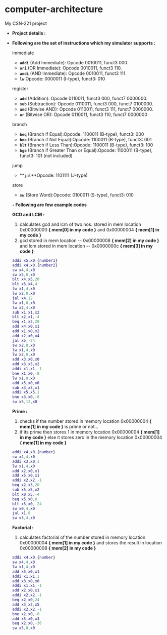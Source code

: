 # computer-architecture
My CSN-221 project

- **Project details :**

- **Following are the set of instructions which my simulator supports :**
    
    immediate
    
    - **`addi`** (Add Immediate): Opcode 0010011, funct3 000.
    - **`ori`** (OR Immediate): Opcode 0010011, funct3 110.
    - **`andi`** (AND Immediate): Opcode 0010011, funct3 111.
    - **`lw`** Opcode: 0000011 (I-type), funct3: 010
    
    register
    
    - **`add`** (Addition): Opcode 0110011, funct3 000, funct7 0000000.
    - **`sub`** (Subtraction): Opcode 0110011, funct3 000, funct7 0100000.
    - **`and`** (Bitwise AND): Opcode 0110011, funct3 111, funct7 0000000.
    - **`or`** (Bitwise OR): Opcode 0110011, funct3 110, funct7 0000000
    
    branch
    
    - **`beq`** (Branch if Equal):Opcode: 1100011 (B-type), funct3: 000
    - **`bne`** (Branch if Not Equal):Opcode: 1100011 (B-type), funct3: 001
    - **`blt`** (Branch if Less Than):Opcode: 1100011 (B-type), funct3: 100
    - **`bge`** (Branch if Greater Than or Equal):Opcode: 1100011 (B-type), funct3: 101  (not included)
    
    jump
    
    - **`jal`**Opcode: 1101111 (J-type)
    
    store
    
    - **`sw`** (Store Word):Opcode: 0100011 (S-type), funct3: 010
 
    **- Following are few example codes**
    
    **GCD and LCM :**
    
    1.  calculates gcd and lcm of two nos. stored in mem location 0x00000000 **{ mem[0] in my code }** and 0x00000004 **{ mem[1] in my code }** 
    2. gcd stored in mem location -- 0x00000008 **{ mem[2] in my code }**  and lcm stored in mem location -- 0x0000000c **{ mem[3] in my code }**
    
    ```matlab
    addi x5,x0,{number1}
    addi x4,x0,{number2}
    sw x4,4,x0
    sw x5,0,x0
    blt x4,x5,20
    blt x5,x4,4
    lw x1,4,x0
    lw x2,0,x0
    jal x4,12
    lw x1,0,x0
    lw x2,4,x0
    sub x1,x1,x2
    blt x2,x1,-4
    beq x1,x2,20
    add x4,x0,x1
    add x1,x0,x2
    add x2,x0,x4
    jal x5,-24
    sw x2,8,x0
    lw x1,4,x0
    lw x2,0,x0
    add x3,x0,x0
    add x3,x3,x2
    addi x1,x1,-1
    bne x1,x0,-8
    lw x1,8,x0
    add x5,x0,x0
    sub x3,x3,x1
    addi x5,x5,1
    bne x3,x0,-8
    sw x5,12,x0
    ```
    
    **Prime :** 
    
    1. checks if the number stored in memory location 0x00000004 **{ mem[1] in my code }** is prime or not…
    2. if its prime then stores 1 in memory location 0x00000004 **{ mem[1] in my code }** else it stores zero in the memory location 0x00000004 **{ mem[1] in my code }** 
    
    ```matlab
    addi x4,x0,{number}
    sw x4,4,x0
    addi x3,x0,1
    lw x1,4,x0
    add x2,x0,x1 
    add x5,x0,x1  
    addi x2,x2,-1
    beq x2,x3,28
    sub x5,x5,x2
    blt x0,x5,-4
    beq x5,x0,8
    blt x5,x0,-24
    sw x0,4,x0
    jal x1,8
    sw x3,4,x0
    ```
    
    **Factorial :**
    
    1. calculates factorial of the number stored in memory location 0x00000004 **{ mem[1] in my code }** and stores the result in location 0x00000008 **{ mem[2] in my code }** 
    
    ```matlab
    addi x4,x0,{number}
    sw x4,4,x0
    lw x1,4,x0
    add x5,x0,x1
    addi x1,x1,1 
    add x3,x0,x0
    addi x1,x1,-1 
    add x2,x0,x1 
    addi x2,x2,-1   
    beq x2,x0,24
    add x3,x3,x5
    addi x2,x2,-1  
    bne x2,x0,-8
    add x5,x0,x3
    beq x2,x0,-36
    sw x5,8,x0
    ```
